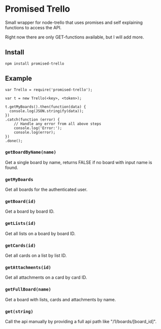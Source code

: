 # Promised Trello

Small wrapper for node-trello that uses promises and self explaining functions
to access the API.

Right now there are only GET-functions available, but I will add more.

## Install

```
npm install promised-trello
```

## Example
```
var Trello = require('promised-trello');

var t = new Trello(<key>, <token>);

t.getMyBoards().then(function(data) {
  console.log(JSON.stringify(data));
})
.catch(function (error) {
    // Handle any error from all above steps
    console.log('Error:');
    console.log(error);
})
.done();
```

### `getBoardByName(name)`

Get a single board by name, returns FALSE if no board with input name is found.

### `getMyBoards`

Get all boards for the authenticated user.

### `getBoard(id)`

Get a board by board ID.

### `getLists(id)`

Get all lists on a board by board ID.

### `getCards(id)`

Get all cards on a list by list ID.

### `getAttachments(id)`

Get all attachments on a card by card ID.

### `getFullBoard(name)`

Get a board with lists, cards and attachments by name.

### `get(string)`

Call the api manually by providing a full api path like "/1/boards/[board_id]".